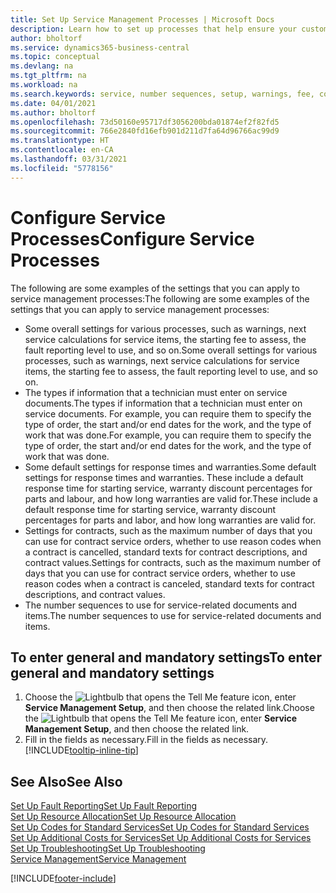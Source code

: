 ```yaml
---
title: Set Up Service Management Processes | Microsoft Docs
description: Learn how to set up processes that help ensure your customers are satisfied with your customer service.
author: bholtorf
ms.service: dynamics365-business-central
ms.topic: conceptual
ms.devlang: na
ms.tgt_pltfrm: na
ms.workload: na
ms.search.keywords: service, number sequences, setup, warnings, fee, contracts, warranties
ms.date: 04/01/2021
ms.author: bholtorf
ms.openlocfilehash: 73d50160e95717df3056200bda01874ef2f82fd5
ms.sourcegitcommit: 766e2840fd16efb901d211d7fa64d96766ac99d9
ms.translationtype: HT
ms.contentlocale: en-CA
ms.lasthandoff: 03/31/2021
ms.locfileid: "5778156"
---
```

# <a name="configure-service-processes"></a><span data-ttu-id="ca65d-103">Configure Service Processes</span><span class="sxs-lookup"><span data-stu-id="ca65d-103">Configure Service Processes</span></span>
<span data-ttu-id="ca65d-104">The following are some examples of the settings that you can apply to service management processes:</span><span class="sxs-lookup"><span data-stu-id="ca65d-104">The following are some examples of the settings that you can apply to service management processes:</span></span>  
  
* <span data-ttu-id="ca65d-105">Some overall settings for various processes, such as warnings, next service calculations for service items, the starting fee to assess, the fault reporting level to use, and so on.</span><span class="sxs-lookup"><span data-stu-id="ca65d-105">Some overall settings for various processes, such as warnings, next service calculations for service items, the starting fee to assess, the fault reporting level to use, and so on.</span></span>  
* <span data-ttu-id="ca65d-106">The types if information that a technician must enter on service documents.</span><span class="sxs-lookup"><span data-stu-id="ca65d-106">The types if information that a technician must enter on service documents.</span></span> <span data-ttu-id="ca65d-107">For example, you can require them to specify the type of order, the start and/or end dates for the work, and the type of work that was done.</span><span class="sxs-lookup"><span data-stu-id="ca65d-107">For example, you can require them to specify the type of order, the start and/or end dates for the work, and the type of work that was done.</span></span>  
* <span data-ttu-id="ca65d-108">Some default settings for response times and warranties.</span><span class="sxs-lookup"><span data-stu-id="ca65d-108">Some default settings for response times and warranties.</span></span> <span data-ttu-id="ca65d-109">These include a default response time for starting service, warranty discount percentages for parts and labour, and how long warranties are valid for.</span><span class="sxs-lookup"><span data-stu-id="ca65d-109">These include a default response time for starting service, warranty discount percentages for parts and labor, and how long warranties are valid for.</span></span>  
* <span data-ttu-id="ca65d-110">Settings for contracts, such as the maximum number of days that you can use for contract service orders, whether to use reason codes when a contract is cancelled, standard texts for contract descriptions, and contract values.</span><span class="sxs-lookup"><span data-stu-id="ca65d-110">Settings for contracts, such as the maximum number of days that you can use for contract service orders, whether to use reason codes when a contract is canceled, standard texts for contract descriptions, and contract values.</span></span>  
* <span data-ttu-id="ca65d-111">The number sequences to use for service-related documents and items.</span><span class="sxs-lookup"><span data-stu-id="ca65d-111">The number sequences to use for service-related documents and items.</span></span>  

## <a name="to-enter-general-and-mandatory-settings"></a><span data-ttu-id="ca65d-112">To enter general and mandatory settings</span><span class="sxs-lookup"><span data-stu-id="ca65d-112">To enter general and mandatory settings</span></span>
1. <span data-ttu-id="ca65d-113">Choose the ![Lightbulb that opens the Tell Me feature](media/ui-search/search_small.png "Tell me what you want to do") icon, enter **Service Management Setup**, and then choose the related link.</span><span class="sxs-lookup"><span data-stu-id="ca65d-113">Choose the ![Lightbulb that opens the Tell Me feature](media/ui-search/search_small.png "Tell me what you want to do") icon, enter **Service Management Setup**, and then choose the related link.</span></span>
2. <span data-ttu-id="ca65d-114">Fill in the fields as necessary.</span><span class="sxs-lookup"><span data-stu-id="ca65d-114">Fill in the fields as necessary.</span></span> [!INCLUDE[tooltip-inline-tip](includes/tooltip-inline-tip_md.md)]  

## <a name="see-also"></a><span data-ttu-id="ca65d-115">See Also</span><span class="sxs-lookup"><span data-stu-id="ca65d-115">See Also</span></span>  
[<span data-ttu-id="ca65d-116">Set Up Fault Reporting</span><span class="sxs-lookup"><span data-stu-id="ca65d-116">Set Up Fault Reporting</span></span>](service-how-setup-fault-reporting.md)  
[<span data-ttu-id="ca65d-117">Set Up Resource Allocation</span><span class="sxs-lookup"><span data-stu-id="ca65d-117">Set Up Resource Allocation</span></span>](service-how-setup-resource-allocation.md)  
[<span data-ttu-id="ca65d-118">Set Up Codes for Standard Services</span><span class="sxs-lookup"><span data-stu-id="ca65d-118">Set Up Codes for Standard Services</span></span>](service-how-setup-service-coding.md)  
[<span data-ttu-id="ca65d-119">Set Up Additional Costs for Services</span><span class="sxs-lookup"><span data-stu-id="ca65d-119">Set Up Additional Costs for Services</span></span>](service-how-setup-service-costs-pricing.md)  
[<span data-ttu-id="ca65d-120">Set Up Troubleshooting</span><span class="sxs-lookup"><span data-stu-id="ca65d-120">Set Up Troubleshooting</span></span>](service-how-setup-troubleshooting.md)  
[<span data-ttu-id="ca65d-121">Service Management</span><span class="sxs-lookup"><span data-stu-id="ca65d-121">Service Management</span></span>](service-service.md)  


[!INCLUDE[footer-include](includes/footer-banner.md)]